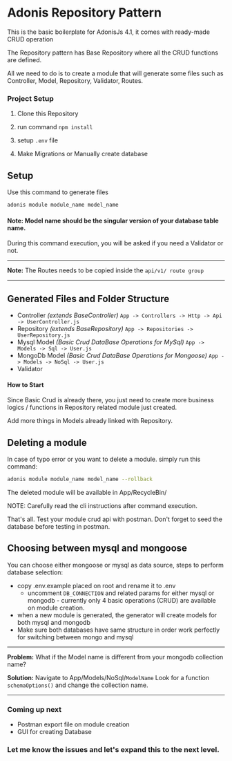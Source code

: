 # Adonis Repository Pattern

This is the basic boilerplate for AdonisJs 4.1, it comes with ready-made CRUD operation

The Repository pattern has Base Repository where all the CRUD functions are defined. 

All we need to do is to create a module that will generate some files such as Controller, Model, Repository, Validator, Routes.

### Project Setup
1. Clone this Repository

2. run command `npm install`

3. setup `.env` file

4. Make Migrations or Manually create database

## Setup
Use this command to generate files

```bash
adonis module module_name model_name
```

#### Note: Model name should be the singular version of your database table name.

During this command execution, you will be asked if you need a Validator or not.

***************
**Note:** The Routes  needs to be copied inside the ```api/v1/ route group```
***************
## Generated Files and Folder Structure
- Controller _(extends BaseController)_ `App -> Controllers -> Http -> Api -> UserController.js`
- Repository _(extends BaseRepository)_ `App -> Repositories -> UserRepository.js`
- Mysql Model _(Basic Crud DataBase Operations for MySql)_ `App -> Models -> Sql -> User.js`
- MongoDb Model _(Basic Crud DataBase Operations for Mongoose)_ `App -> Models -> NoSql -> User.js`
- Validator
 
#### How to Start
Since Basic Crud is already there, you just need to create more business logics / functions in Repository related module just created. 

Add more things in Models already linked with Repository.

## Deleting a module
In case of typo error or you want to delete a module. simply run this command:

```bash
adonis module module_name model_name --rollback
```
The deleted module will be available in App/RecycleBin/

NOTE: Carefully read the cli instructions after command execution.

That's all. Test your module crud api with postman. Don't forget to seed the database before testing in postman.

## Choosing between mysql and mongoose
You can choose either mongoose or mysql as data source, steps to perform database selection:
* copy .env.example placed on root and rename it to .env
  * uncomment ```DB_CONNECTION``` and related params for either mysql or mongodb - currently only 4 basic operations (CRUD) are available on module creation. 
* when a new module is generated, the generator will create models for both mysql and mongodb
* Make sure both databases have same structure in order work perfectly for switching between mongo and mysql

***************
**Problem:** What if the Model name is different from your mongodb collection name? 

**Solution:** Navigate to App/Models/NoSql/```ModelName```  Look for a function ```schemaOptions()``` and change the collection name. 
***************

### Coming up next
* Postman export file on module creation
* GUI for creating Database


### Let me know the issues and let's expand this to the next level.
